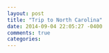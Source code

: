 ```yaml
---
layout: post
title: "Trip to North Carolina"
date: 2014-09-04 22:05:27 -0400
comments: true
categories: 
---
```

